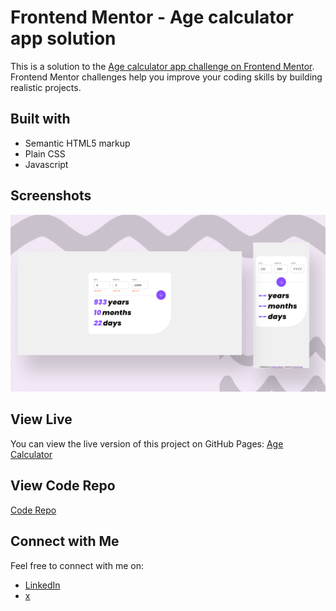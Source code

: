# Frontend Mentor - Age calculator app solution

This is a solution to the [Age calculator app challenge on Frontend Mentor](https://www.frontendmentor.io/challenges/age-calculator-app-dF9DFFpj-Q). Frontend Mentor challenges help you improve your coding skills by building realistic projects. 

## Built with

- Semantic HTML5 markup
- Plain CSS
- Javascript

## Screenshots

![Screenshot 1](img/screenshot.png)

## View Live

You can view the live version of this project on GitHub Pages: [Age Calculator](https://iamupo.github.io/FrontendMentor-Solutions/age-calculator/)

## View Code Repo
[Code Repo](https://github.com/IamUPO/FrontendMentor-Solutions/tree/main/age-calculator)

## Connect with Me

Feel free to connect with me on:

- [LinkedIn](https://www.linkedin.com/in/iamupo/)
- [x](https://www.x.com/iamupo/)
